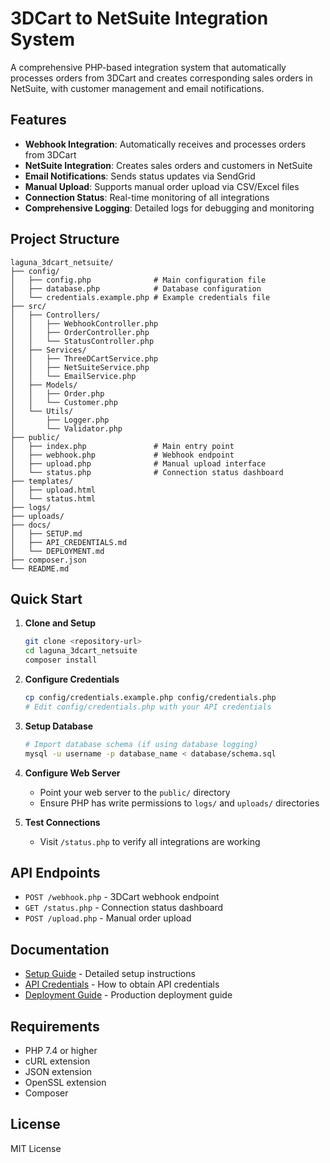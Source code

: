 # 3DCart to NetSuite Integration System

A comprehensive PHP-based integration system that automatically processes orders from 3DCart and creates corresponding sales orders in NetSuite, with customer management and email notifications.

## Features

- **Webhook Integration**: Automatically receives and processes orders from 3DCart
- **NetSuite Integration**: Creates sales orders and customers in NetSuite
- **Email Notifications**: Sends status updates via SendGrid
- **Manual Upload**: Supports manual order upload via CSV/Excel files
- **Connection Status**: Real-time monitoring of all integrations
- **Comprehensive Logging**: Detailed logs for debugging and monitoring

## Project Structure

```
laguna_3dcart_netsuite/
├── config/
│   ├── config.php              # Main configuration file
│   ├── database.php            # Database configuration
│   └── credentials.example.php # Example credentials file
├── src/
│   ├── Controllers/
│   │   ├── WebhookController.php
│   │   ├── OrderController.php
│   │   └── StatusController.php
│   ├── Services/
│   │   ├── ThreeDCartService.php
│   │   ├── NetSuiteService.php
│   │   └── EmailService.php
│   ├── Models/
│   │   ├── Order.php
│   │   └── Customer.php
│   └── Utils/
│       ├── Logger.php
│       └── Validator.php
├── public/
│   ├── index.php               # Main entry point
│   ├── webhook.php             # Webhook endpoint
│   ├── upload.php              # Manual upload interface
│   └── status.php              # Connection status dashboard
├── templates/
│   ├── upload.html
│   └── status.html
├── logs/
├── uploads/
├── docs/
│   ├── SETUP.md
│   ├── API_CREDENTIALS.md
│   └── DEPLOYMENT.md
├── composer.json
└── README.md
```

## Quick Start

1. **Clone and Setup**
   ```bash
   git clone <repository-url>
   cd laguna_3dcart_netsuite
   composer install
   ```

2. **Configure Credentials**
   ```bash
   cp config/credentials.example.php config/credentials.php
   # Edit config/credentials.php with your API credentials
   ```

3. **Setup Database**
   ```bash
   # Import database schema (if using database logging)
   mysql -u username -p database_name < database/schema.sql
   ```

4. **Configure Web Server**
   - Point your web server to the `public/` directory
   - Ensure PHP has write permissions to `logs/` and `uploads/` directories

5. **Test Connections**
   - Visit `/status.php` to verify all integrations are working

## API Endpoints

- `POST /webhook.php` - 3DCart webhook endpoint
- `GET /status.php` - Connection status dashboard
- `POST /upload.php` - Manual order upload

## Documentation

- [Setup Guide](docs/SETUP.md) - Detailed setup instructions
- [API Credentials](docs/API_CREDENTIALS.md) - How to obtain API credentials
- [Deployment Guide](docs/DEPLOYMENT.md) - Production deployment guide

## Requirements

- PHP 7.4 or higher
- cURL extension
- JSON extension
- OpenSSL extension
- Composer

## License

MIT License